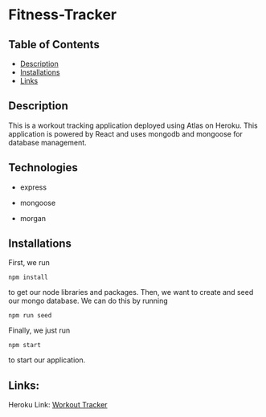 # Fitness-Tracker

## Table of Contents

- [Description](#Description)
- [Installations](#Installations)
- [Links](#Links)

## Description

This is a workout tracking application deployed using Atlas on Heroku.  This application is powered by React and uses mongodb and mongoose for database management.

## Technologies

- express

- mongoose

- morgan

## Installations

First, we run

```
npm install
```

to get our node libraries and packages. Then, we want to create and seed our mongo database. We can do this by running

```
npm run seed
```

Finally, we just run

```
npm start
```

to start our application.

## Links:


Heroku Link: [Workout Tracker]( https://secret-ravine-54754.herokuapp.com/?id=619013bf4c01b90016ff6d62 )
